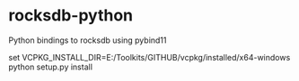 # rocksdb-python
Python bindings to rocksdb using pybind11

set VCPKG_INSTALL_DIR=E:/Toolkits/GITHUB/vcpkg/installed/x64-windows
python setup.py install
